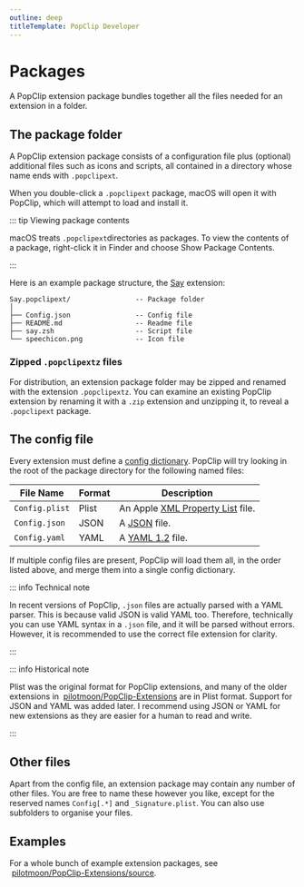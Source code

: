 ```yaml
---
outline: deep
titleTemplate: PopClip Developer
---
```


# Packages

A PopClip extension package bundles together all the files needed for an
extension in a folder.

## The package folder

A PopClip extension package consists of a configuration file plus (optional)
additional files such as icons and scripts, all contained in a directory whose
name ends with `.popclipext`.

When you double-click a `.popclipext` package, macOS will open it with PopClip,
which will attempt to load and install it.

::: tip Viewing package contents

macOS treats `.popclipext`directories as packages. To view the contents of a
package, right-click it in Finder and choose Show Package Contents.

:::

Here is an example package structure, the
[Say](https://github.com/pilotmoon/PopClip-Extensions/tree/master/source/Say.popclipext)
extension:

```
Say.popclipext/                -- Package folder
│
├── Config.json                -- Config file
├── README.md                  -- Readme file
├── say.zsh                    -- Script file
└── speechicon.png             -- Icon file
```

### Zipped `.popclipextz` files

For distribution, an extension package folder may be zipped and renamed with the
extension `.popclipextz`. You can examine an existing PopClip extension by
renaming it with a `.zip` extension and unzipping it, to reveal a `.popclipext`
package.

## The config file

Every extension must define a [config dictionary](./config.md). PopClip will try
looking in the root of the package directory for the following named files:

| File Name      | Format | Description                                                                     |
| -------------- | ------ | ------------------------------------------------------------------------------- |
| `Config.plist` | Plist  | An Apple [XML Property List](https://en.wikipedia.org/wiki/Property_list) file. |
| `Config.json`  | JSON   | A [JSON](https://www.json.org/json-en.html) file.                               |
| `Config.yaml`  | YAML   | A [YAML 1.2](https://yaml.org) file.                                            |

<!-- | Source code | `Config.*` (any other file extension) or `Config` | Shell script, AppleScript or JavaScript file with config header using [inverted snippet syntax](./snippets.md#inverted-syntax). See [Example](https://github.com/pilotmoon/PopClip-Extensions/tree/master/source-contrib/IconPreview.popclipext). | -->

If multiple config files are present, PopClip will load them all, in the order
listed above, and merge them into a single config dictionary.

::: info Technical note

In recent versions of PopClip, `.json` files are actually parsed with a YAML
parser. This is because valid JSON is valid YAML too. Therefore, technically you
can use YAML syntax in a `.json` file, and it will be parsed without errors.
However, it is recommended to use the correct file extension for clarity.

:::

::: info Historical note

Plist was the original format for PopClip extensions, and many of the older
extensions in
<span style="white-space: nowrap"><GithubFilled />&nbsp;<a href="https://github.com/pilotmoon/PopClip-Extensions">pilotmoon/PopClip-Extensions</a></span>
are in Plist format. Support for JSON and YAML was added later. I recommend
using JSON or YAML for new extensions as they are easier for a human to read and
write.

:::

## Other files

Apart from the config file, an extension package may contain any number of other
files. You are free to name these however you like, except for the reserved
names `Config[.*]` and `_Signature.plist`. You can also use subfolders to
organise your files.

## Examples

For a whole bunch of example extension packages, see
<span style="white-space: nowrap"><GithubFilled />&nbsp;<a href="https://github.com/pilotmoon/PopClip-Extensions/tree/master/source">pilotmoon/PopClip-Extensions/source</a></span>.
